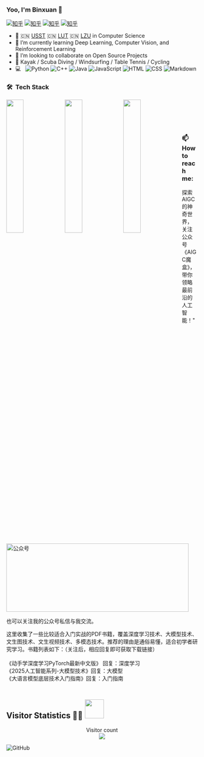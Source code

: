 ### Yoo, I'm Binxuan 👋
[![知乎](https://img.shields.io/badge/头条-查看-red)](https://www.toutiao.com/c/user/token/MS4wLjABAAAAWW9q9CDDknH505HKHfHodOmPcQUXsDte2VBkT_l7ADAWxMgxlZKbrRsQeBBRUCEN/?source=tuwen_detail&log_from=0ca1f97d94514_1711635406878)
[![知乎](https://img.shields.io/badge/博客-查看-blue)](https://binxuan98.github.io/)
[![知乎](https://img.shields.io/badge/bilibili-查看-yellow)](https://space.bilibili.com/18891861?spm_id_from=333.1007.0.0)
[![知乎](https://img.shields.io/badge/公众号-查看-green)](https://www.zhihu.com/people/xiaosongshine)

- 🍻  🇨🇳 [USST](https://www.usst.edu.cn/main.htm)  🇨🇳 [LUT](https://www.lut.edu.cn/) 🇨🇳 [LZU](https://www.lzu.edu.cn/) in Computer Science
- 🌱  I’m currently learning Deep Learning, Computer Vision, and Reinforcement Learning
- 👯  I’m looking to collaborate on Open Source Projects
- 🏃  Kayak / Scuba Diving / Windsurfing / Table Tennis / Cycling
- 💻 &nbsp;
  ![Python](https://img.shields.io/badge/-Python-333333?style=flat&logo=python)
  ![C++](https://img.shields.io/badge/-C++-333333?style=flat&logo=c%2B%2B)
  ![Java](https://img.shields.io/badge/-Java-333333?style=flat&logo=java)
  ![JavaScript](https://img.shields.io/badge/-JavaScript-333333?style=flat&logo=javascript)
  ![HTML](https://img.shields.io/badge/-HTML-333333?style=flat&logo=HTML5)
  ![CSS](https://img.shields.io/badge/-CSS-333333?style=flat&logo=CSS3)
  ![Markdown](https://img.shields.io/badge/-Markdown-333333?style=flat&logo=markdown)


### 🛠 &nbsp;Tech Stack
<a href="#">
  <img align="left" width="30%" src="https://github-readme-stats.vercel.app/api?username=binxuan98&theme=vue&&hide=prs,contribs" />
  <img align="left" width="30%" src="https://github-readme-stats.vercel.app/api/top-langs/?username=binxuan98&layout=compact&theme=vue&&hide=prs,contribs" />
  <img align="left" width="30%" src="https://github-readme-streak-stats.herokuapp.com/?user=binxuan98&theme=vue&&hide=prs,contribs" />
</a>
<br/>
<br/>
<br/>
<br/>

### 📫 &nbsp; How to reach me:

<p>
探索AIGC的神奇世界，关注公众号《AIGC魔盒》，带你领略最前沿的人工智能！" </p>

</br>
<img src="data/公众号.png" height="180" width="480" alt="公众号" />

也可以关注我的公众号私信与我交流。
</br>

这里收集了一些比较适合入门实战的PDF书籍，覆盖深度学习技术、大模型技术、文生图技术、文生视频技术、多模态技术。推荐的理由是通俗易懂，适合初学者研究学习。书籍列表如下：（关注后，相应回复即可获取下载链接）
</br>
</br>
《动手学深度学习PyTorch最新中文版》 回复：深度学习
</br>
《2025人工智能系列-大模型技术》回复：大模型
</br>
《大语言模型底层技术入门指南》回复：入门指南
</br>
</br>

 ## Visitor Statistics 👨‍💻 <img src="https://media.giphy.com/media/mGcNjsfWAjY5AEZNw6/giphy.gif" width="50">

<p align="center"> 
  Visitor count<br>
  <img src="https://profile-counter.glitch.me/binxuan98/count.svg" />
</p>

![GitHub](https://img.shields.io/badge/GitHub-100000?style=for-the-badge&logo=github&logoColor=white)
